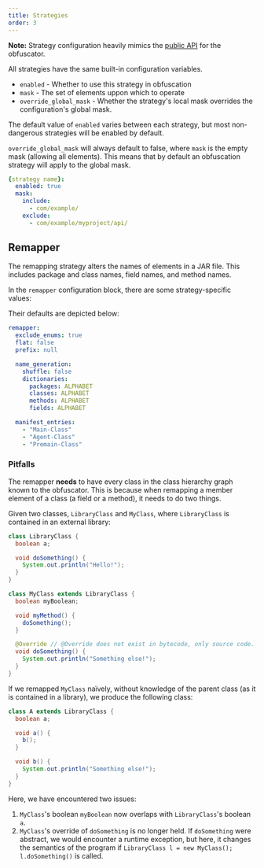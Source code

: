 ```yaml
---
title: Strategies
order: 3
---
```


**Note:** Strategy configuration heavily mimics the [public API](https://github.com/SerenityEnterprises/paramorphism-site-content/blob/master/dokka/paramorphism/site.hackery.paramorphism.api.config/-paramorphism-config/index.md) for the obfuscator.

All strategies have the same built-in configuration variables.

- `enabled` - Whether to use this strategy in obfuscation
- `mask` - The set of elements uppon which to operate
- `override_global_mask` - Whether the strategy's local mask overrides the configuration's global mask.

The default value of `enabled` varies between each strategy, but most non-dangerous strategies will be enabled by default.

`override_global_mask` will always default to false, where `mask` is the empty mask (allowing all elements). This means that by default an obfuscation strategy will apply to the global mask.

<!-- TODO: override_global_mask example -->

```yml
{strategy name}:
  enabled: true
  mask:
    include:
      - com/example/
    exclude:
      - com/example/myproject/api/
```

## Remapper

The remapping strategy alters the names of elements in a JAR file. This includes package and class names, field names, and method names.

In the `remapper` configuration block, there are some strategy-specific values:

Their defaults are depicted below:

```yml
remapper:
  exclude_enums: true
  flat: false
  prefix: null

  name_generation:
    shuffle: false
    dictionaries:
      packages: ALPHABET
      classes: ALPHABET
      methods: ALPHABET
      fields: ALPHABET

  manifest_entries:
    - "Main-Class"
    - "Agent-Class"
    - "Premain-Class"
```

### Pitfalls

The remapper **needs** to have every class in the class hierarchy graph known to the obfuscator. This is because when remapping a member element of a class (a field or a method), it needs to do two things.

Given two classes, `LibraryClass` and `MyClass`, where `LibraryClass` is contained in an external library:

```java
class LibraryClass {
  boolean a;

  void doSomething() {
    System.out.println("Hello!");
  }
}
```

```java
class MyClass extends LibraryClass {
  boolean myBoolean;

  void myMethod() {
    doSomething();
  }

  @Override // @Override does not exist in bytecode, only source code. Also, it's optional in source code.
  void doSomething() {
    System.out.println("Something else!");
  }
}
```

If we remapped `MyClass` naïvely, without knowledge of the parent class (as it is contained in a library), we produce the following class:

```java
class A extends LibraryClass {
  boolean a;

  void a() {
    b();
  }

  void b() {
    System.out.println("Something else!");
  }
}
```

Here, we have encountered two issues:

1. `MyClass`'s boolean `myBoolean` now overlaps with `LibraryClass`'s boolean `a`.
2. `MyClass`'s override of `doSomething` is no longer held. If `doSomething` were abstract, we would encounter a runtime exception, but here, it changes the semantics of the program if `LibraryClass l = new MyClass(); l.doSomething()` is called.
